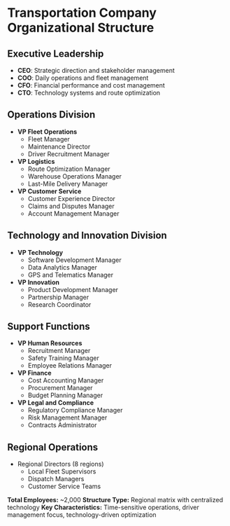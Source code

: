 # Transportation Company Organizational Structure

## Executive Leadership
- **CEO**: Strategic direction and stakeholder management
- **COO**: Daily operations and fleet management
- **CFO**: Financial performance and cost management
- **CTO**: Technology systems and route optimization

## Operations Division
- **VP Fleet Operations**
  - Fleet Manager
  - Maintenance Director
  - Driver Recruitment Manager
- **VP Logistics**
  - Route Optimization Manager
  - Warehouse Operations Manager
  - Last-Mile Delivery Manager
- **VP Customer Service**
  - Customer Experience Director
  - Claims and Disputes Manager
  - Account Management Manager

## Technology and Innovation Division
- **VP Technology**
  - Software Development Manager
  - Data Analytics Manager
  - GPS and Telematics Manager
- **VP Innovation**
  - Product Development Manager
  - Partnership Manager
  - Research Coordinator

## Support Functions
- **VP Human Resources**
  - Recruitment Manager
  - Safety Training Manager
  - Employee Relations Manager
- **VP Finance**
  - Cost Accounting Manager
  - Procurement Manager
  - Budget Planning Manager
- **VP Legal and Compliance**
  - Regulatory Compliance Manager
  - Risk Management Manager
  - Contracts Administrator

## Regional Operations
- Regional Directors (8 regions)
  - Local Fleet Supervisors
  - Dispatch Managers
  - Customer Service Teams

**Total Employees:** ~2,000
**Structure Type:** Regional matrix with centralized technology
**Key Characteristics:** Time-sensitive operations, driver management focus, technology-driven optimization